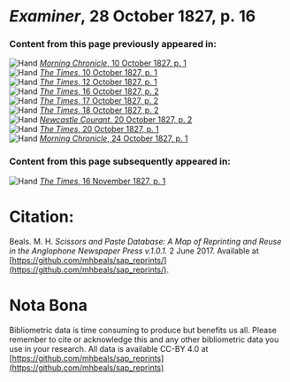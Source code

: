 # *Examiner*, 28 October 1827, p. 16  
  
### Content from this page previously appeared in:  
![Hand](http://scissorsandpaste.net/wp-content/uploads/2017/06/smallhandpointer.png) [*Morning Chronicle*, 10 October 1827, p. 1](https://mhbeals.github.io/sap_html/Morning-Chronicle/Morning-Chronicle-10-October-1827-p-1)  
![Hand](http://scissorsandpaste.net/wp-content/uploads/2017/06/smallhandpointer.png) [*The Times*, 10 October 1827, p. 1](https://mhbeals.github.io/sap_html/The-Times/The-Times-10-October-1827-p-1)  
![Hand](http://scissorsandpaste.net/wp-content/uploads/2017/06/smallhandpointer.png) [*The Times*, 12 October 1827, p. 1](https://mhbeals.github.io/sap_html/The-Times/The-Times-12-October-1827-p-1)  
![Hand](http://scissorsandpaste.net/wp-content/uploads/2017/06/smallhandpointer.png) [*The Times*, 16 October 1827, p. 2](https://mhbeals.github.io/sap_html/The-Times/The-Times-16-October-1827-p-2)  
![Hand](http://scissorsandpaste.net/wp-content/uploads/2017/06/smallhandpointer.png) [*The Times*, 17 October 1827, p. 2](https://mhbeals.github.io/sap_html/The-Times/The-Times-17-October-1827-p-2)  
![Hand](http://scissorsandpaste.net/wp-content/uploads/2017/06/smallhandpointer.png) [*The Times*, 18 October 1827, p. 2](https://mhbeals.github.io/sap_html/The-Times/The-Times-18-October-1827-p-2)  
![Hand](http://scissorsandpaste.net/wp-content/uploads/2017/06/smallhandpointer.png) [*Newcastle Courant*, 20 October 1827, p. 2](https://mhbeals.github.io/sap_html/Newcastle-Courant/Newcastle-Courant-20-October-1827-p-2)  
![Hand](http://scissorsandpaste.net/wp-content/uploads/2017/06/smallhandpointer.png) [*The Times*, 20 October 1827, p. 1](https://mhbeals.github.io/sap_html/The-Times/The-Times-20-October-1827-p-1)  
![Hand](http://scissorsandpaste.net/wp-content/uploads/2017/06/smallhandpointer.png) [*Morning Chronicle*, 24 October 1827, p. 1](https://mhbeals.github.io/sap_html/Morning-Chronicle/Morning-Chronicle-24-October-1827-p-1)  
  
### Content from this page subsequently appeared in:  
![Hand](http://scissorsandpaste.net/wp-content/uploads/2017/06/smallhandpointer.png) [*The Times*, 16 November 1827, p. 1](https://mhbeals.github.io/sap_html/The-Times/The-Times-16-November-1827-p-1)  


# Citation: 

Beals. M. H. *Scissors and Paste Database: A Map of Reprinting and Reuse in the Anglophone Newspaper Press v.1.0.1.* 2 June 2017. Available at [https://github.com/mhbeals/sap_reprints/](https://github.com/mhbeals/sap_reprints/). 

# Nota Bona

Bibliometric data is time consuming to produce but benefits us all. Please remember to cite or acknowledge this and any other bibliometric data you use in your research. All data is available CC-BY 4.0 at [https://github.com/mhbeals/sap_reprints](https://github.com/mhbeals/sap_reprints)